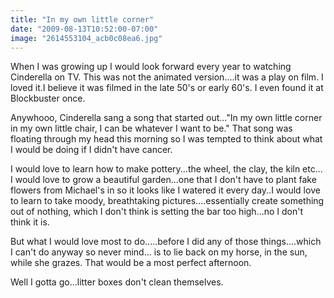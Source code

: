 ```yaml
---
title: "In my own little corner"
date: "2009-08-13T10:52:00-07:00"
image: "2614553104_acb0c08ea6.jpg"
---
```


When I was growing up I would look forward every year to watching Cinderella on TV. This was not the animated version....it was a play on film. I loved it.I believe it was filmed in the late 50's or early 60's. I even found it at Blockbuster once.

Anywhooo, Cinderella sang a song that started out..."In my own little corner in my own little chair, I can be whatever I want to be." That song was floating through my head this morning so I was tempted to think about what I would be doing if I didn't have cancer. 

I would love to learn how to make pottery...the wheel, the clay, the kiln etc...
I would love to grow a beautiful garden...one that I don't have to plant fake flowers from Michael's in so it looks like I watered it every day..I would love to learn to take moody, breathtaking pictures....essentially create something out of nothing, which I don't think is setting the bar too high...no I don't think it is.

But what I would love most to do.....before I did any of those things....which I can't do anyway so never mind... is to lie back on my horse, in the sun, while she grazes. That would be a most perfect afternoon.

Well I gotta go...litter boxes don't clean themselves.